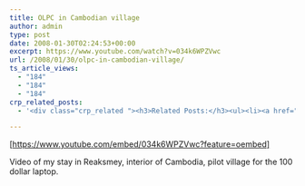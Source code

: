 ```yaml
---
title: OLPC in Cambodian village
author: admin
type: post
date: 2008-01-30T02:24:53+00:00
excerpt: https://www.youtube.com/watch?v=034k6WPZVwc
url: /2008/01/30/olpc-in-cambodian-village/
ts_article_views:
  - "184"
  - "184"
  - "184"
crp_related_posts:
  - '<div class="crp_related "><h3>Related Posts:</h3><ul><li><a href="https://scdhub.org/2017/06/10/ecosan-floating-toilet-tonle-sap-lake-cambodia/"    ><img src="https://scdhub.org/wp-content/uploads/2017/06/ecosan-floating-toilet-tonle-sap-lake-cambodia-150x150.jpg" alt="Ecosan Floating Toilet, Tonle Sap Lake, Cambodia" title="Ecosan Floating Toilet, Tonle Sap Lake, Cambodia" width="150" height="150" class="crp_thumb crp_featured" /><span class="crp_title">Ecosan Floating Toilet, Tonle Sap Lake, Cambodia</span></a></li><li><a href="https://scdhub.org/2017/10/01/diy-18650-cell-power-wall/"    ><img src="https://scdhub.org/wp-content/uploads/2017/10/Screen-Shot-2017-09-30-at-6.36.35-PM-150x150.png" alt="Home Brewed Power Walls" title="Home Brewed Power Walls" width="150" height="150" class="crp_thumb crp_featured" /><span class="crp_title">Home Brewed Power Walls</span></a></li><li><a href="https://scdhub.org/education/social-enterprise/gentrification/"    ><img src="https://scdhub.org/wp-content/plugins/contextual-related-posts/default.png" alt="Gentrification" title="Gentrification" width="150" height="150" class="crp_thumb crp_default" /><span class="crp_title">Gentrification</span></a></li><li><a href="https://scdhub.org/2017/06/09/latrinology-tech-latrine-waste-management-system/"    ><img src="https://scdhub.org/wp-content/uploads/2017/06/Screen-Shot-2017-06-09-at-9.28.49-AM-150x150.png" alt="Latrinology Tech: Latrine &#038; Waste Management System" title="Latrinology Tech: Latrine &#038; Waste Management System" width="150" height="150" class="crp_thumb crp_featured" /><span class="crp_title">Latrinology Tech: Latrine &#038; Waste Management System</span></a></li><li><a href="https://scdhub.org/about-scdhub/"    ><img src="https://scdhub.org/wp-content/uploads/2017/04/Screen-Shot-2017-06-07-at-4.31.27-PM-150x150.png" alt="About Us" title="About Us" width="150" height="150" class="crp_thumb crp_correctfirst" /><span class="crp_title">About Us</span></a></li><li><a href="https://scdhub.org/2017/12/25/wastewater-treatment-and-biosolids-management/"    ><img src="https://scdhub.org/wp-content/uploads/2017/12/wastewater-treatment-and-biosoli-150x150.jpg" alt="Wastewater treatment and Biosolids management" title="Wastewater treatment and Biosolids management" width="150" height="150" class="crp_thumb crp_featured" /><span class="crp_title">Wastewater treatment and Biosolids management</span></a></li></ul><div class="crp_clear"></div></div>'

---
```

[https://www.youtube.com/embed/034k6WPZVwc?feature=oembed] 

Video of my stay in Reaksmey, interior of Cambodia, pilot village for the 100 dollar laptop.